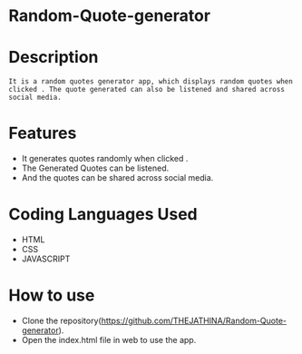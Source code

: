 # Random-Quote-generator
# Description
    
    It is a random quotes generator app, which displays random quotes when clicked . The quote generated can also be listened and shared across social media.

# Features
   
   * It generates quotes randomly when clicked .
   * The Generated Quotes can be listened.
   * And the quotes can be shared across social media.

# Coding Languages Used

   * HTML
   * CSS
   * JAVASCRIPT

# How to use

   * Clone the repository(https://github.com/THEJATHINA/Random-Quote-generator).
   * Open the index.html file in web to use the app.
 
